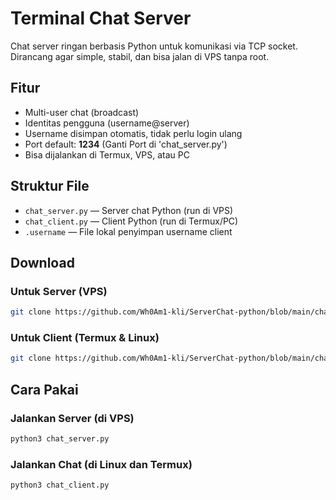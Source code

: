 # Terminal Chat Server

Chat server ringan berbasis Python untuk komunikasi via TCP socket. Dirancang agar simple, stabil, dan bisa jalan di VPS tanpa root.

## Fitur
- Multi-user chat (broadcast)
- Identitas pengguna (username@server)
- Username disimpan otomatis, tidak perlu login ulang
- Port default: **1234** (Ganti Port di 'chat_server.py')
- Bisa dijalankan di Termux, VPS, atau PC

## Struktur File
- `chat_server.py` — Server chat Python (run di VPS)
- `chat_client.py` — Client Python (run di Termux/PC)
- `.username` — File lokal penyimpan username client

## Download

### Untuk Server (VPS)
```bash
git clone https://github.com/Wh0Am1-kli/ServerChat-python/blob/main/chat_server.py
```
### Untuk Client (Termux & Linux)
```bash
git clone https://github.com/Wh0Am1-kli/ServerChat-python/blob/main/chat_client.py
```
## Cara Pakai

### Jalankan Server (di VPS)
```bash
python3 chat_server.py
```
### Jalankan Chat (di Linux dan Termux)
```bash
python3 chat_client.py

